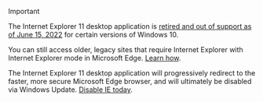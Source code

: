 > [!IMPORTANT]
> The Internet Explorer 11 desktop application is [retired and out of support as of June 15, 2022](https://aka.ms/IEJune15Blog) for certain versions of Windows 10.  
>
> You can still access older, legacy sites that require Internet Explorer with Internet Explorer mode in Microsoft Edge. [Learn how](https://aka.ms/IEmodewebsite).  
>
> The Internet Explorer 11 desktop application will progressively redirect to the faster, more secure Microsoft Edge browser, and will ultimately be disabled via Windows Update. [Disable IE today](/deployedge/edge-ie-disable-ie11).
